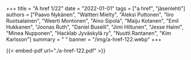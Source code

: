 +++
title = "A href 1/22"
date = "2022-01-01"
tags = ["a href", "jäsenlehti"]
authors = ["Paavo Nykänen", "Waltteri Mielty", "Aleksi Puttonen", "Iiro Ruotsalainen", "Weerti Montonen", "Aino Sipola", "Maiju Kotanen", "Emil Hukkanen", "Joonas Ruth", "Daniel Buselli", "Jimi Hiltunen", "Jesse Haimi", "Minea Nupponen", "Hacklab Jyväskylä ry", "Nuutti Rantanen", "Kim Karlsson"]
summary = " "
banner = "/img/a-href-122.webp"
+++

{{< embed-pdf url="./a-href-122.pdf" >}}
